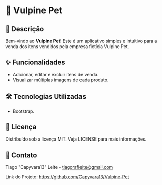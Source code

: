 # 🦊 Vulpine Pet

## 📝 Descrição

Bem-vindo ao **Vulpine Pet**! Este é um aplicativo simples e intuitivo para a venda dos itens vendidos pela empresa fictícia Vulpine Pet.

## ✨ Funcionalidades

* Adicionar, editar e excluir itens de venda.
* Visualizar múltiplas imagens de cada produto.
  

## 🛠️ Tecnologias Utilizadas
* Bootstrap.

## 📄 Licença

Distribuído sob a licença MIT. Veja LICENSE para mais informações.

## 📧 Contato

Tiago "Capyvara13" Leite - tiagorafleite@gmail.com

Link do Projeto: https://github.com/Capyvara13/Vulpine-Pet